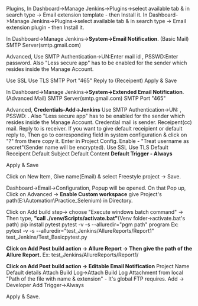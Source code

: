 Plugins,
In Dashboard->Manage Jenkins->Plugins->select available tab & in search type -> Email extension template - then Install it.
In Dashboard->Manage Jenkins->Plugins->select available tab & in search type -> Email extension plugin - then Install it.

In Dashboard->Manage Jenkins->**System->Email Notification**. (Basic Mail)
SMTP Server(smtp.gmail.com)

Advanced,
  Use SMTP Authentication->UN:Enter mail id , PSSWD:Enter password. Also "Less secure app" has to be enabled for the sender which resides inside the Manage Account.
  
  Use SSL
  Use TLS
  SMTP Port "465"
  Reply to (Receipent)
  Apply & Save
  
  In Dashboard->Manage Jenkins->**System->Extended Email Notification**. (Advanced Mail)
 SMTP Server(smtp.gmail.com)
 SMTP Port "465"
 
Advanced,
  **Credentials-Add->Jenkins**
  Use SMTP Authentication->UN: , PSSWD: . Also "Less secure app" has to be enabled for the sender which resides inside the Manage Account.
  Credential mail is sender.
  Receipent(cc) mail.
  Reply to is receiver.
  If you want to give default receipient or default reply to, Then go to corresponding field in system configuration & click on "?" from there copy it. Enter in Project Config.
  Enable - "Treat username as secret"(Sender name will be encrypted).
  Use SSL
  Use TLS
  Default Receipent 
  Default Subject 
  Default Content
  **Default Trigger - Always**
  
  Apply & Save
  
  
Click on New Item,
Give name(Email) & select Freestyle project -> Save.

  Dashboard->Email->Configuration,
  Popup will be opened. On that Pop up,
  Click on Advanced -> **Enable Custom workspace** give Project's path(E:\Automation\Practice_Selenium) in Directory.
  
  Click on Add build step-> choose "Execute windows batch command" -> Then type, **"call ./venv/Scripts/activate.bat"**(Venv folder->activate.bat's path)
  pip install pytest
  pytest -v -s --alluredir="pgm path"  program
  Ex: pytest -v -s --alluredir="test_Jenkins/AllureReports/Report1"  test_Jenkins/Test_Basicpytest.py
  
  **Click on Add Post build action -> Allure Report -> Then give the path of the Allure Report.**
  Ex: test_Jenkins/AllureReports/Report1/
  
  **Click on Add Post build action -> Editable Email Notification**
  Project Name
  Default details
  Attach Build Log->Attach Build Log
  Attachment from local "Path of the file with name & extension" - It's global FTP requires.
  Add -> Developer
  Add Trigger->Always
  
  Apply & Save.
  
